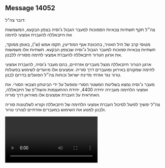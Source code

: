 ## Message 14052

דובר צה"ל:

צה״ל תקף תשתיות צבאיות הסמוכות למעבר הגבול ג’וסיה בצפון הבקעא, המשמשות את חיזבאללה להעברת אמצעי לחימה

מטוסי קרב של חיל האוויר, בהכוונת אגף המודיעין, תקפו אמש (ש׳), באופן ממוקד, תשתיות צבאיות סמוכות למעבר הגבול ג׳וסיה שבצפון הבקעא. תשתיות אלו משמשות את ארגון הטרור חיזבאללה להעברת אמצעי לחימה מסוריה ללבנון.

ארגון הטרור חיזבאללה מנצל מעברים אזרחיים, בהם מעבר ג’וסיה, להעברת אמצעי לחימה שמקורם באיראן ומועברים דרך סוריה. אמצעים אלו מיועדים לשימוש בפעולות טרור נגד אזרחי מדינת ישראל וכוחות צה״ל הפועלים בדרום לבנון.

מעבר ג׳וסיה נמצא בשליטת המשטר הסורי ומופעל על ידי הביטחון הצבאי הסורי. את אמצעי הלחימה מעבירה יחידה 4400, יחידת ההתעצמות והשת”פ של חיזבאללה, האחראית על העברת אמצעים אלו מאיראן דרך סוריה.

צה”ל ימשיך לפעול לסיכול העברת אמצעי הלחימה של חיזבאללה וקורא לשלטונות סוריה ולבנון למנוע את השימוש במעברים אזרחיים לצורכי טרור.

![Video](14052/14052_media.mp4)
